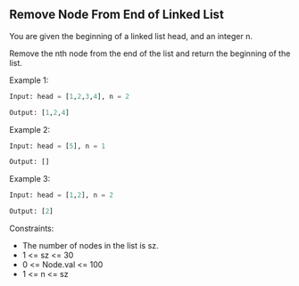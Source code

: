 ## Remove Node From End of Linked List

You are given the beginning of a linked list head, and an integer n.

Remove the nth node from the end of the list and return the beginning of the list.

Example 1:

```py
Input: head = [1,2,3,4], n = 2

Output: [1,2,4]
```

Example 2:

```py
Input: head = [5], n = 1

Output: []
```

Example 3:

```py
Input: head = [1,2], n = 2

Output: [2]
```

Constraints:

- The number of nodes in the list is sz.
- 1 <= sz <= 30
- 0 <= Node.val <= 100
- 1 <= n <= sz
